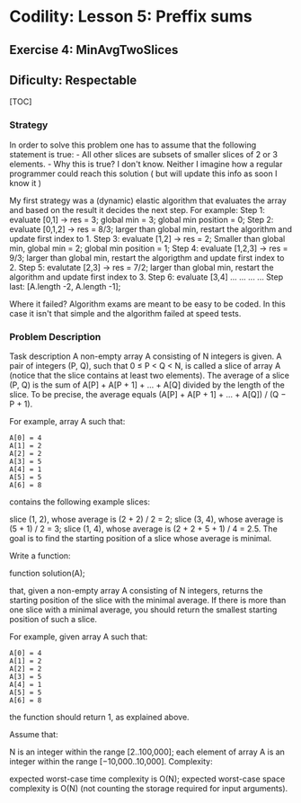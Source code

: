 # Codility: Lesson 5: Preffix sums
## Exercise 4: MinAvgTwoSlices
## Dificulty: Respectable

[TOC]


### Strategy
In order to solve this problem one has to assume that the following statement is true:
    - All other slices are subsets of smaller slices of 2 or 3 elements.
    - Why this is true? I don't know. Neither I imagine how a regular programmer could reach this solution ( but will update this info as soon I know it )

My first strategy was a (dynamic) elastic algorithm that evaluates the array and based on the result it decides the next step. For example:
    Step 1: evaluate [0,1] -> res = 3; global min = 3;  global min position = 0;
    Step 2: evaluate [0,1,2] -> res = 8/3; larger than global min, restart the algorithm and update first index to 1.
    Step 3: evaluate [1,2] -> res = 2; Smaller than global min, global min = 2; global min position = 1;
    Step 4: evaluate [1,2,3] -> res = 9/3; larger than global min, restart the algorigthm and update first index to 2.
    Step 5: evalutate [2,3] -> res = 7/2; larger than global min, restart the algorithm and update first index to 3.
    Step 6: evaluate [3,4] ...
    ...
    ...
    ...
    Step last: [A.length -2, A.length -1];

Where it failed? Algorithm exams are meant to be easy to be coded. In this case it isn't that simple and the algorithm failed at speed tests.

### Problem Description
Task description
A non-empty array A consisting of N integers is given. A pair of integers (P, Q), such that 0 ≤ P < Q < N, is called a slice of array A (notice that the slice contains at least two elements). The average of a slice (P, Q) is the sum of A[P] + A[P + 1] + ... + A[Q] divided by the length of the slice. To be precise, the average equals (A[P] + A[P + 1] + ... + A[Q]) / (Q − P + 1).

For example, array A such that:

    A[0] = 4
    A[1] = 2
    A[2] = 2
    A[3] = 5
    A[4] = 1
    A[5] = 5
    A[6] = 8
contains the following example slices:

slice (1, 2), whose average is (2 + 2) / 2 = 2;
slice (3, 4), whose average is (5 + 1) / 2 = 3;
slice (1, 4), whose average is (2 + 2 + 5 + 1) / 4 = 2.5.
The goal is to find the starting position of a slice whose average is minimal.

Write a function:

function solution(A);

that, given a non-empty array A consisting of N integers, returns the starting position of the slice with the minimal average. If there is more than one slice with a minimal average, you should return the smallest starting position of such a slice.

For example, given array A such that:

    A[0] = 4
    A[1] = 2
    A[2] = 2
    A[3] = 5
    A[4] = 1
    A[5] = 5
    A[6] = 8
the function should return 1, as explained above.

Assume that:

N is an integer within the range [2..100,000];
each element of array A is an integer within the range [−10,000..10,000].
Complexity:

expected worst-case time complexity is O(N);
expected worst-case space complexity is O(N) (not counting the storage required for input arguments).
